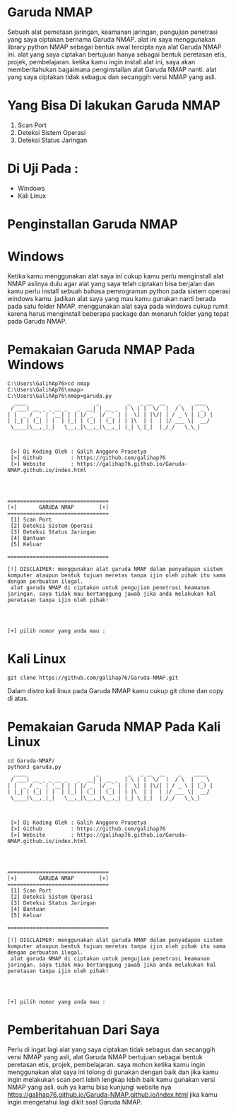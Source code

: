 # Garuda NMAP
Sebuah alat pemetaan jaringan, keamanan jaringan, pengujian penetrasi yang saya ciptakan bernama Garuda NMAP. alat ini saya menggunakan library python NMAP sebagai bentuk awal tercipta nya alat Garuda NMAP ini. alat yang saya ciptakan bertujuan hanya sebagai bentuk peretasan etis, projek, pembelajaran. ketika kamu ingin install alat ini, saya akan memberitahukan bagaimana penginstallan alat Garuda NMAP nanti. alat yang saya ciptakan tidak sebagus dan secanggih versi NMAP yang asli.

# Yang Bisa Di lakukan Garuda NMAP
1. Scan Port
2. Deteksi Sistem Operasi
3. Deteksi Status Jaringan

# Di Uji Pada :
- Windows
- Kali Linux

# Penginstallan Garuda NMAP

# Windows
Ketika kamu menggunakan alat saya ini cukup kamu perlu menginstall alat NMAP aslinya dulu agar alat yang saya telah ciptakan bisa berjalan dan kamu perlu install sebuah bahasa pemrograman python pada sistem operasi windows kamu. jadikan alat saya yang mau kamu gunakan nanti berada pada satu folder NMAP. menggunakan alat saya pada windows cukup rumit karena harus menginstall beberapa package dan menaruh folder yang tepat pada Garuda NMAP.

# Pemakaian Garuda NMAP Pada Windows
```
C:\Users\GalihAp76>cd nmap
C:\Users\GalihAp76\nmap>
C:\Users\GalihAp76\nmap>garuda.py
  ____                      _         _   _ __  __    _    ____
 / ___| __ _ _ __ _   _  __| | __ _  | \ | |  \/  |  / \  |  _ \
| |  _ / _` | '__| | | |/ _` |/ _` | |  \| | |\/| | / _ \ | |_) |
| |_| | (_| | |  | |_| | (_| | (_| | | |\  | |  | |/ ___ \|  __/
 \____|\__,_|_|   \__,_|\__,_|\__,_| |_| \_|_|  |_/_/   \_\_|



 [>] Di Koding Oleh : Galih Anggoro Prasetya
 [>] Github         : https://github.com/galihap76
 [>] Website        : https://galihap76.github.io/Garuda-NMAP.github.io/index.html




================================
[+]       GARUDA NMAP        [+]
================================
 [1] Scan Port
 [2] Deteksi Sistem Operasi
 [3] Deteksi Status Jaringan
 [4] Bantuan
 [5] Keluar

================================

[!] DISCLAIMER: menggunakan alat garuda NMAP dalam penyadapan sistem komputer ataupun bentuk tujuan meretas tanpa ijin oleh pihak itu sama dengan perbuatan ilegal.
 alat garuda NMAP di ciptakan untuk pengujian penetrasi keamanan jaringan. saya tidak mau bertanggung jawab jika anda melakukan hal peretasan tanpa ijin oleh pihak!




[+] pilih nomor yang anda mau :
```

# Kali Linux
```
git clone https://github.com/galihap76/Garuda-NMAP.git
```
Dalam distro kali linux pada Garuda NMAP kamu cukup git clone dan copy di atas.

# Pemakaian Garuda NMAP Pada Kali Linux
```
cd Garuda-NMAP/
python3 garuda.py
  ____                      _         _   _ __  __    _    ____
 / ___| __ _ _ __ _   _  __| | __ _  | \ | |  \/  |  / \  |  _ \
| |  _ / _` | '__| | | |/ _` |/ _` | |  \| | |\/| | / _ \ | |_) |
| |_| | (_| | |  | |_| | (_| | (_| | | |\  | |  | |/ ___ \|  __/
 \____|\__,_|_|   \__,_|\__,_|\__,_| |_| \_|_|  |_/_/   \_\_|



 [>] Di Koding Oleh : Galih Anggoro Prasetya
 [>] Github         : https://github.com/galihap76
 [>] Website        : https://galihap76.github.io/Garuda-NMAP.github.io/index.html




================================
[+]       GARUDA NMAP        [+]
================================
 [1] Scan Port
 [2] Deteksi Sistem Operasi
 [3] Deteksi Status Jaringan
 [4] Bantuan
 [5] Keluar

================================

[!] DISCLAIMER: menggunakan alat garuda NMAP dalam penyadapan sistem komputer ataupun bentuk tujuan meretas tanpa ijin oleh pihak itu sama dengan perbuatan ilegal.
 alat garuda NMAP di ciptakan untuk pengujian penetrasi keamanan jaringan. saya tidak mau bertanggung jawab jika anda melakukan hal peretasan tanpa ijin oleh pihak!




[+] pilih nomor yang anda mau :
```

# Pemberitahuan Dari Saya
Perlu di ingat lagi alat yang saya ciptakan tidak sebagus dan secanggih versi NMAP yang asli, alat Garuda NMAP bertujuan sebagai bentuk peretasan etis, projek, pembelajaran. saya mohon ketika kamu ingin menggunakan alat saya ini tolong di gunakan dengan baik dan jika kamu ingin melakukan scan port lebih lengkap lebih baik kamu gunakan versi NMAP yang asli. ouh ya kamu bisa kunjungi website nya https://galihap76.github.io/Garuda-NMAP.github.io/index.html jika kamu ingin mengetahui lagi dikit soal Garuda NMAP.

